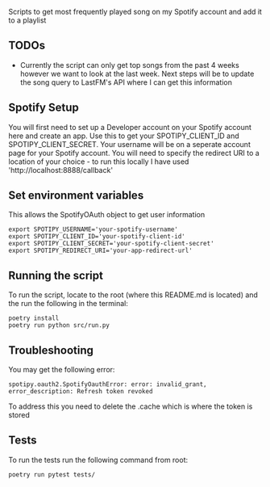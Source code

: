 Scripts to get most frequently played song on my Spotify account and add it to a playlist

## TODOs
- Currently the script can only get top songs from the past 4 weeks however we want to look at the last week. Next steps will be to update the song query to LastFM's API where I can get this information

## Spotify Setup

You will first need to set up a Developer account on your Spotify account here and create an app. Use this to get your SPOTIPY_CLIENT_ID and SPOTIPY_CLIENT_SECRET. Your username will be on a seperate account page for your Spotify account. You will need to specify the redirect URI to a location of your choice - to run this locally I have used 'http://localhost:8888/callback'

## Set environment variables

This allows the SpotifyOAuth object to get user information
```
export SPOTIPY_USERNAME='your-spotify-username'
export SPOTIPY_CLIENT_ID='your-spotify-client-id'
export SPOTIPY_CLIENT_SECRET='your-spotify-client-secret'
export SPOTIPY_REDIRECT_URI='your-app-redirect-url'
```

## Running the script
To run the script, locate to the root (where this README.md is located) and the run the following in the terminal:
```
poetry install
poetry run python src/run.py
```

## Troubleshooting
You may get the following error:
```
spotipy.oauth2.SpotifyOauthError: error: invalid_grant, error_description: Refresh token revoked
```
To address this you need to delete the .cache which is where the token is stored

## Tests
To run the tests run the following command from root:
```
poetry run pytest tests/
```

